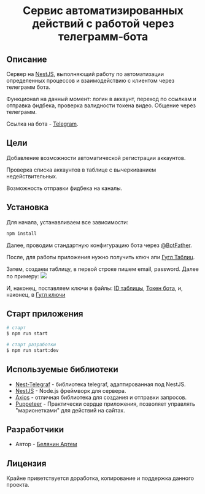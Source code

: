   <h1 align = 'center'> Сервис автоматизированных действий с работой через телеграмм-бота</h1>
  
## Описание

Сервер на [NestJS](https://github.com/nestjs/nest), выполняющий работу по автоматизации определенных процессов и взаимодействию с клиентом через телеграмм бота.
<p>Функционал на данный момент: логин в аккаунт, переход по ссылкам и отправка фидбека, проверка валидности токена видео. Общение через телеграмм.
<p>Ссылка на бота - <a href = 'https://t.me/ospa_report_bot'>Telegram</a>.
  
## Цели
<p>Добавление возможности автоматической регистрации аккаунтов.
<p>Проверка списка аккаунтов в таблице с вычеркиванием недействительных.
<p>Возможность отправки фидбека на каналы.
  
## Установка

Для начала, устанавливаем все зависимости:
```bash
npm install
```
<p>Далее, проводим стандартную конфигурацию бота через <a href = 'https://t.me/botFather'>@BotFather<a/>.
<p>После, для работы приложения нужно получить ключ апи <a href = 'https://support.google.com/googleapi/answer/6158862?hl=en'>Гугл Таблиц<a/>.
<p>Затем, создаем таблицу, в первой строке пишем email, password. Далее по примеру: 
  <img src='https://user-images.githubusercontent.com/55236752/209675488-88fb146e-d773-4cc9-a021-98a6d490a4d0.png'/>
<p>И, наконец, поставляем ключи в файлы: <a href = 'https://github.com/Avangardio/reporter-bot/blob/master/src/Components/Browsers.ts'>ID таблицы<a/>, <a href = 'https://github.com/Avangardio/reporter-bot/blob/master/src/TelegramAPI/TAPI.module.ts'>Токен бота<a/>, и, наконец, в <a href = 'https://github.com/Avangardio/reporter-bot/blob/master/src/conf.ts'>Гугл ключи<a/> 
  
## Старт приложения

```bash
# старт
$ npm run start

# старт разработки
$ npm run start:dev
```

## Используемые библиотеки
  <ul>
    <li><a href='https://www.npmjs.com/package/nestjs-telegraf'>Nest-Telegraf</a> - библиотека telegraf, адаптированная под NestJS.
    <li><a href='https://nestjs.com'>NestJS</a> - Node.js фреймворк для сервера.
    <li><a href='https://axios-http.com/docs/intro'>Axios</a> - отличная библиотека для создания и отправки запросов.
    <li><a href='https://pptr.dev/'>Puppeteer</a> - Практически сердце приложения, позволяет управлять "марионетками" для действий на сайтах.
  </ul>
  
## Разработчики
  
- Автор - [Белянин Артем](https://github.com/Avangardio)

## Лицензия
Крайне приветствуется доработка, копирование и поддержка данного проекта.
